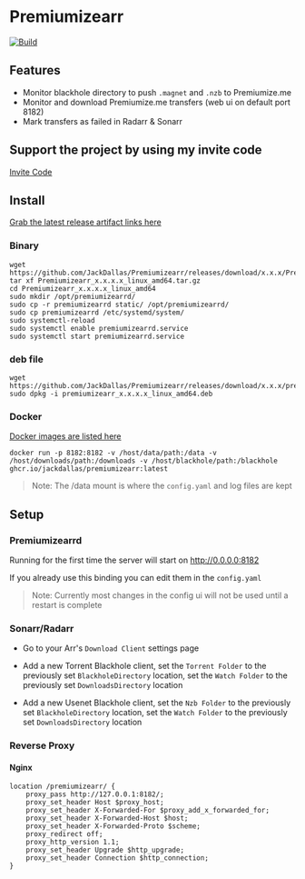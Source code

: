 # Premiumizearr

[![Build](https://github.com/JackDallas/Premiumizearr/actions/workflows/build.yml/badge.svg)](https://github.com/JackDallas/Premiumizearr/actions/workflows/build.yml)

## Features

- Monitor blackhole directory to push `.magnet` and `.nzb` to Premiumize.me
- Monitor and download Premiumize.me transfers (web ui on default port 8182)
- Mark transfers as failed in Radarr & Sonarr

## Support the project by using my invite code

[Invite Code](https://www.premiumize.me/ref/446038083)

## Install

[Grab the latest release artifact links here](https://github.com/JackDallas/Premiumizearr/releases/)

### Binary

```
wget https://github.com/JackDallas/Premiumizearr/releases/download/x.x.x/Premiumizearr_x.x.x_linux_amd64.tar.gz
tar xf Premiumizearr_x.x.x.x_linux_amd64.tar.gz
cd Premiumizearr_x.x.x.x_linux_amd64
sudo mkdir /opt/premiumizearrd/
sudo cp -r premiumizearrd static/ /opt/premiumizearrd/
sudo cp premiumizearrd /etc/systemd/system/
sudo systemctl-reload
sudo systemctl enable premiumizearrd.service
sudo systemctl start premiumizearrd.service
```

### deb file

```
wget https://github.com/JackDallas/Premiumizearr/releases/download/x.x.x/premiumizearr_x.x.x._linux_amd64.deb
sudo dpkg -i premiumizearr_x.x.x.x_linux_amd64.deb
```

### Docker

[Docker images are listed here](https://github.com/jackdallas/Premiumizearr/pkgs/container/premiumizearr)

`docker run -p 8182:8182 -v /host/data/path:/data -v /host/downloads/path:/downloads -v /host/blackhole/path:/blackhole ghcr.io/jackdallas/premiumizearr:latest`

> Note: The /data mount is where the `config.yaml` and log files are kept

## Setup

### Premiumizearrd

Running for the first time the server will start on http://0.0.0.0:8182

If you already use this binding you can edit them in the `config.yaml` 

> Note: Currently most changes in the config ui will not be used until a restart is complete

### Sonarr/Radarr

- Go to your Arr's `Download Client` settings page

- Add a new Torrent Blackhole client, set the `Torrent Folder` to the previously set `BlackholeDirectory` location, set the `Watch Folder` to the previously set `DownloadsDirectory` location

- Add a new Usenet Blackhole client, set the `Nzb Folder` to the previously set `BlackholeDirectory` location, set the `Watch Folder` to the previously set `DownloadsDirectory` location

### Reverse Proxy

#### Nginx

```
location /premiumizearr/ {
    proxy_pass http://127.0.0.1:8182/;
    proxy_set_header Host $proxy_host;
    proxy_set_header X-Forwarded-For $proxy_add_x_forwarded_for;
    proxy_set_header X-Forwarded-Host $host;
    proxy_set_header X-Forwarded-Proto $scheme;
    proxy_redirect off;
    proxy_http_version 1.1;
    proxy_set_header Upgrade $http_upgrade;
    proxy_set_header Connection $http_connection;
}
```